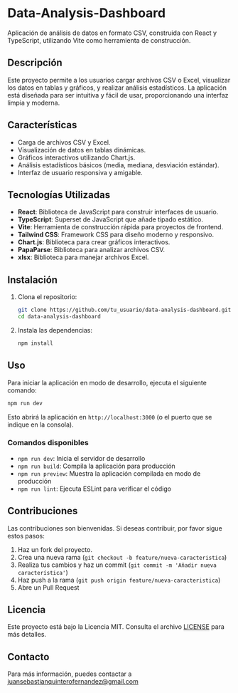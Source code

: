 
# Data-Analysis-Dashboard

Aplicación de análisis de datos en formato CSV, construida con React y TypeScript, utilizando Vite como herramienta de construcción.

## Descripción

Este proyecto permite a los usuarios cargar archivos CSV o Excel, visualizar los datos en tablas y gráficos, y realizar análisis estadísticos. La aplicación está diseñada para ser intuitiva y fácil de usar, proporcionando una interfaz limpia y moderna.

## Características

- Carga de archivos CSV y Excel.
- Visualización de datos en tablas dinámicas.
- Gráficos interactivos utilizando Chart.js.
- Análisis estadísticos básicos (media, mediana, desviación estándar).
- Interfaz de usuario responsiva y amigable.

## Tecnologías Utilizadas

- **React**: Biblioteca de JavaScript para construir interfaces de usuario.
- **TypeScript**: Superset de JavaScript que añade tipado estático.
- **Vite**: Herramienta de construcción rápida para proyectos de frontend.
- **Tailwind CSS**: Framework CSS para diseño moderno y responsivo.
- **Chart.js**: Biblioteca para crear gráficos interactivos.
- **PapaParse**: Biblioteca para analizar archivos CSV.
- **xlsx**: Biblioteca para manejar archivos Excel.

## Instalación

1. Clona el repositorio:
   ```bash
   git clone https://github.com/tu_usuario/data-analysis-dashboard.git
   cd data-analysis-dashboard
   ```

2. Instala las dependencias:
   ```bash
   npm install
   ```

## Uso

Para iniciar la aplicación en modo de desarrollo, ejecuta el siguiente comando:
   ```bash
   npm run dev
   ```
Esto abrirá la aplicación en `http://localhost:3000` (o el puerto que se indique en la consola).

### Comandos disponibles

- `npm run dev`: Inicia el servidor de desarrollo
- `npm run build`: Compila la aplicación para producción
- `npm run preview`: Muestra la aplicación compilada en modo de producción
- `npm run lint`: Ejecuta ESLint para verificar el código

## Contribuciones

Las contribuciones son bienvenidas. Si deseas contribuir, por favor sigue estos pasos:

1. Haz un fork del proyecto.
2. Crea una nueva rama (`git checkout -b feature/nueva-caracteristica`)
3. Realiza tus cambios y haz un commit (`git commit -m 'Añadir nueva característica'`)
4. Haz push a la rama (`git push origin feature/nueva-caracteristica`)
5. Abre un Pull Request

## Licencia

Este proyecto está bajo la Licencia MIT. Consulta el archivo [LICENSE](LICENSE) para más detalles.

## Contacto

Para más información, puedes contactar a juansebastianquinterofernandez@gmail.com
